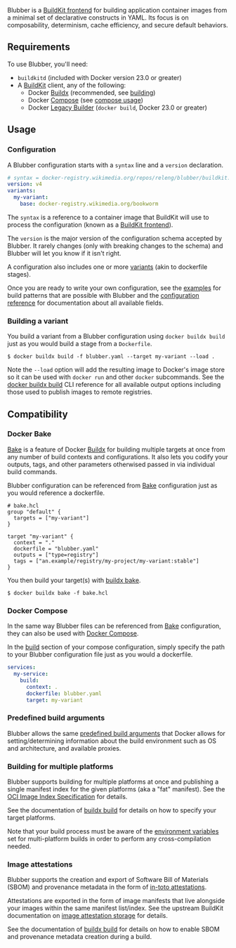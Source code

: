 Blubber is a [BuildKit frontend][buildkit-frontend] for building application
container images from a minimal set of declarative constructs in YAML. Its
focus is on composability, determinism, cache efficiency, and secure default
behaviors.

## Requirements

To use Blubber, you'll need:

 * `buildkitd` (included with Docker version 23.0 or greater)
 * A [BuildKit][buildkit] client, any of the following:
   * Docker [Buildx][buildx] (recommended, see [building](#building-a-variant))
   * Docker [Compose][compose-build] (see [compose usage](#docker-compose))
   * Docker [Legacy Builder][build-legacy] (`docker build`, Docker 23.0 or
     greater)

## Usage

### Configuration

A Blubber configuration starts with a `syntax` line and a `version`
declaration.

```yaml
# syntax = docker-registry.wikimedia.org/repos/releng/blubber/buildkit:v1.3.0
version: v4
variants:
  my-variant:
    base: docker-registry.wikimedia.org/bookworm
```

The `syntax` is a reference to a container image that BuildKit will use to
process the configuration (known as a [BuildKit frontend][buildkit-frontend]).

The `version` is the major version of the configuration schema accepted by
Blubber. It rarely changes (only with breaking changes to the schema) and
Blubber will let you know if it isn't right.

A configuration also includes one or more [variants](#variants) (akin to
dockerfile stages).

Once you are ready to write your own configuration, see the
[examples][doc-examples] for build patterns that are possible with Blubber and
the [configuration reference][doc-reference] for documentation about all
available fields.

### Building a variant

You build a variant from a Blubber configuration using `docker buildx build`
just as you would build a stage from a `Dockerfile`.

```console
$ docker buildx build -f blubber.yaml --target my-variant --load .
```

Note the `--load` option will add the resulting image to Docker's image store
so it can be used with `docker run` and other `docker` subcommands. See the
[docker buildx build][buildx-build] CLI reference for all available output
options including those used to publish images to remote registries.

## Compatibility

### Docker Bake

[Bake][bake-intro] is a feature of Docker [Buildx][buildx] for building
multiple targets at once from any number of build contexts and configurations.
It also lets you codify your outputs, tags, and other parameters otherwised
passed in via individual build commands.

Blubber configuration can be referenced from [Bake][bake-intro] configuration
just as you would reference a dockerfile.

```hcl
# bake.hcl
group "default" {
  targets = ["my-variant"]
}

target "my-variant" {
  context = "."
  dockerfile = "blubber.yaml"
  outputs = ["type=registry"]
  tags = ["an.example/registry/my-project/my-variant:stable"]
}
```

You then build your target(s) with [buildx bake][buildx-bake].

```console
$ docker buildx bake -f bake.hcl
```

### Docker Compose

In the same way Blubber files can be referenced from [Bake](#docker-bake)
configuration, they can also be used with [Docker Compose][compose-intro].

In the [build][compose-build] section of your compose configuration, simply
specify the path to your Blubber configuration file just as you would a
dockerfile.

```yaml
services:
  my-service:
    build:
      context: .
      dockerfile: blubber.yaml
      target: my-variant
```

### Predefined build arguments

Blubber allows the same [predefined build arguments][predefined-build-args]
that Docker allows for setting/determining information about the build
environment such as OS and architecture, and available proxies.

### Building for multiple platforms

Blubber supports building for multiple platforms at once and publishing a
single manifest index for the given platforms (aka a "fat" manifest). See the
[OCI Image Index Specification][oci-image-index] for details.

See the documentation of [buildx build][buildx-build-platform] for details on
how to specify your target platforms.

Note that your build process must be aware of the [environment
variables][multi-platform-env-vars] set for multi-platform builds in order to
perform any cross-compilation needed.

### Image attestations

Blubber supports the creation and export of Software Bill of Materials (SBOM)
and provenance metadata in the form of [in-toto attestations][in-toto].

Attestations are exported in the form of image manifests that live alongside
your images within the same manifest list/index. See the upstream BuildKit
documentation on [image attestation storage][bk-image-attestation-storage] for
details.

See the documentation of [buildx build][buildx-build] for details on how to
enable SBOM and provenance metadata creation during a build.

[buildkit]: https://docs.docker.com/build/buildkit/
[buildkit-frontend]: https://docs.docker.com/build/buildkit/#frontend
[buildx]: https://docs.docker.com/reference/cli/docker/buildx/
[buildx-build]: https://docs.docker.com/reference/cli/docker/buildx/build/
[buildx-build-platform]: https://docs.docker.com/reference/cli/docker/buildx/build/#platform
[buildx-build-platform]: https://docs.docker.com/reference/cli/docker/buildx/build/#platform
[bake-intro]: https://docs.docker.com/build/bake/introduction/
[buildx-bake]: https://docs.docker.com/reference/cli/docker/buildx/bake/
[compose-intro]: https://docs.docker.com/compose/
[compose-build]: https://docs.docker.com/reference/compose-file/build/
[build-legacy]: https://docs.docker.com/reference/cli/docker/build-legacy/
[predefined-build-args]: https://docs.docker.com/build/building/variables/#pre-defined-build-arguments
[multi-platform-env-vars]: https://docs.docker.com/build/building/multi-platform/#building-multi-platform-images
[oci-image-index]: https://github.com/opencontainers/image-spec/blob/main/image-index.md
[in-toto]: https://github.com/in-toto/attestation
[bk-image-attestation-storage]: https://github.com/moby/buildkit/blob/master/docs/attestations/attestation-storage.md
[doc-examples]: https://doc.wikimedia.org/releng/blubber/examples/01-basic-usage.html
[doc-reference]: https://doc.wikimedia.org/releng/blubber/configuration.html
